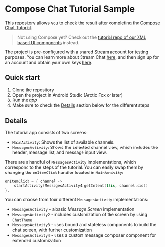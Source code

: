 # Compose Chat Tutorial Sample

This repository allows you to check the result after completing the [Compose Chat Tutorial](https://getstream.io/chat/compose/tutorial/).

> Not using Compose yet? Check out the [tutorial repo of our XML based UI components](https://github.com/GetStream/android-chat-tutorial) instead.

The project is pre-configured with a shared [Stream](https://getstream.io) account for testing purposes. You can learn more about Stream Chat [here](https://getstream.io/chat/), and then sign up for an account and obtain your own keys [here](https://getstream.io/chat/trial).

## Quick start

1. Clone the repository
2. Open the project in Android Studio (Arctic  Fox or later)
3. Run the _app_
4. Make sure to check the [Details](#details) section below for the different steps

## Details

The tutorial app consists of two screens:

* `MainActivity`: Shows the list of available channels.
* `MessagesActivity`: Shows the selected channel view, which includes the header, message list, and message input view.

There are a handful of `MessagesActivity` implementations, which correspond to the steps of the tutorial. You can easily swap them by changing the `onItemClick` handler located in `MainActivity`:

```kotlin
onItemClick = { channel ->
    startActivity(MessagesActivity4.getIntent(this, channel.cid))
},
```

You can choose from four different `MessagesActivity` implementations:

* `MessagesActivity` - a basic _Message Screen_ implementation
* `MessagesActivity2` - includes customization of the screen by using `ChatTheme` 
* `MessagesActivity3` - uses bound and stateless components to build the chat screen, with further customization
* `MessagesActivity4` - uses a custom message composer component for extended customization

